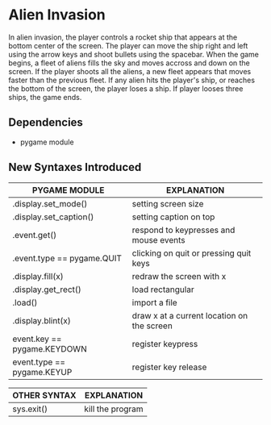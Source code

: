 # Alien Invasion

In alien invasion, the player controls a rocket ship that appears at the bottom
center of the screen. The player can move the ship right and left using the
arrow keys and shoot bullets using the spacebar. When the game begins, a fleet
of aliens fills the sky and moves accross and down on the screen. If the player
shoots all the aliens, a new fleet appears that moves faster than the previous
fleet. If any alien hits the player's ship, or reaches the bottom of the
screen, the player loses a ship. If player looses three ships, the game ends.

## Dependencies

- pygame module

## New Syntaxes Introduced

| PYGAME MODULE               | EXPLANATION                                |
|-----------------------------|--------------------------------------------|
| .display.set_mode()         | setting screen size                        |
| .display.set_caption()      | setting caption on top                     |                 
| .event.get()                | respond to keypresses and mouse events     |
| .event.type == pygame.QUIT  | clicking on quit or pressing quit keys     |
| .display.fill(x)            | redraw the screen with x                   |
| .display.get_rect()         | load rectangular                           |
| .load()                     | import a file                              |
| .display.blint(x)           | draw x at a current location on the screen | 
| event.key == pygame.KEYDOWN | register keypress                          |
| event.type == pygame.KEYUP  | register key release                       |

| OTHER SYNTAX | EXPLANATION      |
|--------------|------------------|
| sys.exit()   | kill the program |